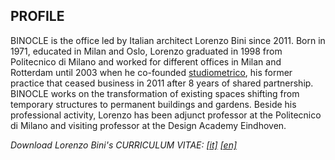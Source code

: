 ## PROFILE

BINOCLE is the office led by Italian architect Lorenzo Bini since 2011.
Born in 1971, educated in Milan and Oslo, Lorenzo graduated in 1998 from Politecnico di Milano and worked for different offices in Milan and Rotterdam until 2003 when he co-founded [studiometrico](http://www.studiometrico.com/), his former practice that ceased business in 2011 after 8 years of shared partnership.
BINOCLE works on the transformation of existing spaces shifting from temporary structures to permanent buildings and gardens.
Beside his professional activity, Lorenzo has been adjunct professor at the Politecnico di Milano and visiting professor at the Design Academy Eindhoven.

_Download Lorenzo Bini's CURRICULUM VITAE: [[it]](/assets/pdf/LOREBINI-CV-IT.pdf)  [[en]](/assets//pdf/LOREBINI-CV-EN.pdf)_
